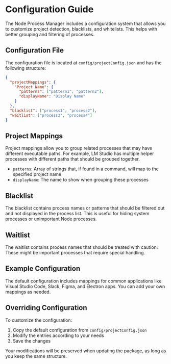 # Configuration Guide

The Node Process Manager includes a configuration system that allows you to customize project detection, blacklists, and whitelists. This helps with better grouping and filtering of processes.

## Configuration File

The configuration file is located at `config/projectConfig.json` and has the following structure:

```json
{
  "projectMappings": {
    "Project Name": {
      "patterns": ["pattern1", "pattern2"],
      "displayName": "Display Name"
    }
  },
  "blacklist": ["process1", "process2"],
  "waitlist": ["process3", "process4"]
}
```

## Project Mappings

Project mappings allow you to group related processes that may have different executable paths. For example, LM Studio has multiple helper processes with different paths that should be grouped together.

- `patterns`: Array of strings that, if found in a command, will map to the specified project name
- `displayName`: The name to show when grouping these processes

## Blacklist

The blacklist contains process names or patterns that should be filtered out and not displayed in the process list. This is useful for hiding system processes or unimportant Node processes.

## Waitlist

The waitlist contains process names that should be treated with caution. These might be important processes that require special handling.

## Example Configuration

The default configuration includes mappings for common applications like Visual Studio Code, Slack, Figma, and Electron apps. You can add your own mappings as needed.

## Overriding Configuration

To customize the configuration:

1. Copy the default configuration from `config/projectConfig.json`
2. Modify the entries according to your needs
3. Save the changes

Your modifications will be preserved when updating the package, as long as you keep the same structure.